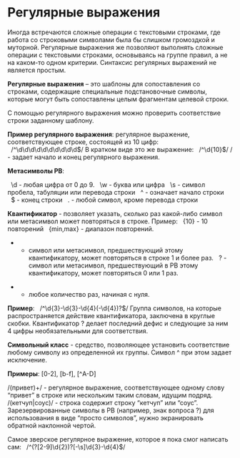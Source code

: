 # Регулярные выражения

Иногда встречаются сложные операции с текстовыми строками, где работа со строковыми символами была бы слишком громоздкой и муторной. Регулярные выражения же позволяют выполнять сложные операции с текстовыми строками, основываясь на группе правил, а не на каком-то одном критерии. Синтаксис регулярных выражений не является простым.

__Регулярные выражения__ – это шаблоны для сопоставления со строками, содержащие специальные подстановочные символы, которые могут быть сопоставлены целым фрагментам целевой строки.

С помощью регулярного выражения можно проверить соответствие строки заданному шаблону.

__Пример регулярного выражения__: регулярное выражение, соответствующее строке, состоящей из 10 цифр:
  /^\d\d\d\d\d\d\d\d\d\d$/
В кратком виде это же выражение: 
  /^\d{10}$/
/ - задает начало и конец регулярного выражения.

__Метасимволы РВ__:

  \d - любая цифра от 0 до 9.
  \w - буква или цифра
  \s - символ пробела, табуляции или перевода строки
  ^ - означает начало строки
  $ - конец строки
  . - любой символ, кроме перевода строки


__Квантификатор__ - позволяет указать, сколько раз какой-либо символ или метасимвол может повторяться в строке. Пример:
  {10} - 10 повторений
  {min,max} - диапазон повторений.

 + - символ или метасимвол, предшествующий этому квантификатору, может повторяться в строке 1 и более раз.
  ? - символ или метасимвол, предшествующий в РВ этому квантификатору, может повторяться 0 или 1 раз.  
 * - любое количество раз, начиная с нуля.

__Пример__: 
  /^\d{3}-\d{3}-\d{4}(-\d{4})?$/ 
Группа символов, на которые распространяется действие квантификатора, заключена в круглые скобки. Квантификатор ? делает последний дефис и следующие за ним 4 цифры необязательными для соответствия.

__Символьный класс__ - средство, позволяющее установить соответствие любому символу из определенной их группы. Символ ^ при этом задает исключение. 

__Примеры__: [0-2], [b-f], [^A-D]

/(привет)+/ - регулярное выражение, соответствующее одному слову “привет” в строке или нескольким таким словам, идущим подряд.
/(кетчуп|соус)/ - строка содержит строку “кетчуп” или “соус”.
Зарезервированные символы в РВ (например, знак вопроса ?) для использования в виде “просто символов”, нужно экранировать обратной наклонной чертой.

Самое зверское регулярное выражение, которое я пока смог написать сам:
  /^\(?[2-9]\d{2}\)?[-\s]\d{3}-\d{4}$/

